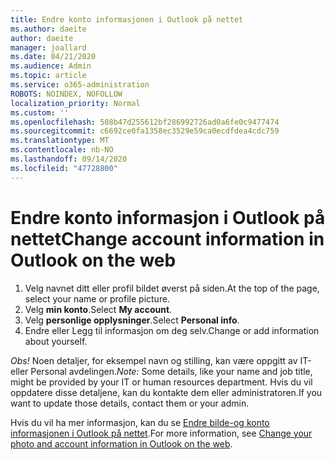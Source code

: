 ```yaml
---
title: Endre konto informasjonen i Outlook på nettet
ms.author: daeite
author: daeite
manager: joallard
ms.date: 04/21/2020
ms.audience: Admin
ms.topic: article
ms.service: o365-administration
ROBOTS: NOINDEX, NOFOLLOW
localization_priority: Normal
ms.custom: ''
ms.openlocfilehash: 508b47d255612bf286992726ad0a6fe0c9477474
ms.sourcegitcommit: c6692ce0fa1358ec3529e59ca0ecdfdea4cdc759
ms.translationtype: MT
ms.contentlocale: nb-NO
ms.lasthandoff: 09/14/2020
ms.locfileid: "47728800"
---
```

# <a name="change-account-information-in-outlook-on-the-web"></a><span data-ttu-id="71fa2-102">Endre konto informasjon i Outlook på nettet</span><span class="sxs-lookup"><span data-stu-id="71fa2-102">Change account information in Outlook on the web</span></span>

1. <span data-ttu-id="71fa2-103">Velg navnet ditt eller profil bildet øverst på siden.</span><span class="sxs-lookup"><span data-stu-id="71fa2-103">At the top of the page, select your name or profile picture.</span></span>
1. <span data-ttu-id="71fa2-104">Velg **min konto**.</span><span class="sxs-lookup"><span data-stu-id="71fa2-104">Select **My account**.</span></span>
1. <span data-ttu-id="71fa2-105">Velg **personlige opplysninger**.</span><span class="sxs-lookup"><span data-stu-id="71fa2-105">Select **Personal info**.</span></span>
1. <span data-ttu-id="71fa2-106">Endre eller Legg til informasjon om deg selv.</span><span class="sxs-lookup"><span data-stu-id="71fa2-106">Change or add information about yourself.</span></span>

<span data-ttu-id="71fa2-107">*Obs!* Noen detaljer, for eksempel navn og stilling, kan være oppgitt av IT-eller Personal avdelingen.</span><span class="sxs-lookup"><span data-stu-id="71fa2-107">*Note:* Some details, like your name and job title, might be provided by your IT or human resources department.</span></span> <span data-ttu-id="71fa2-108">Hvis du vil oppdatere disse detaljene, kan du kontakte dem eller administratoren.</span><span class="sxs-lookup"><span data-stu-id="71fa2-108">If you want to update those details, contact them or your admin.</span></span>

<span data-ttu-id="71fa2-109">Hvis du vil ha mer informasjon, kan du se [Endre bilde-og konto informasjonen i Outlook på nettet](https://support.office.com/article/b2dbb289-851d-4bed-93c3-3e136f5659ec).</span><span class="sxs-lookup"><span data-stu-id="71fa2-109">For more information, see [Change your photo and account information in Outlook on the web](https://support.office.com/article/b2dbb289-851d-4bed-93c3-3e136f5659ec).</span></span>